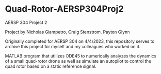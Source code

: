# Quad-Rotor-AERSP304Proj2

AERSP 304 Project 2

Project by Nicholas Giampetro, Craig Stenstrom, Payton Glynn

Originally completed for AERSP 304 on 4/4/2023, this repository serves to archive this project for myself and my colleagues who worked on it.

MATLAB program that utilizes ODE45 to numerically analyzes the dynamics of a small quad-rotor drone as well as simulate an autopilot to control the quad rotor based on a static reference signal.

